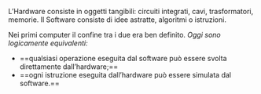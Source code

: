 L’Hardware consiste in oggetti tangibili: circuiti integrati, cavi, trasformatori, memorie.
Il Software consiste di idee astratte, algoritmi o istruzioni.

Nei primi computer il confine tra i due era ben definito. *Oggi sono logicamente equivalenti:*

- ==qualsiasi operazione eseguita dal software può essere svolta direttamente dall’hardware;==
- ==ogni istruzione eseguita dall’hardware può essere simulata dal software.==